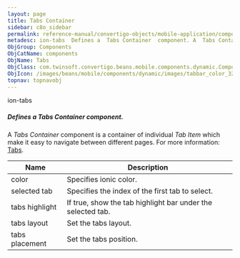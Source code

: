 ```yaml
---
layout: page
title: Tabs Container
sidebar: c8o_sidebar
permalink: reference-manual/convertigo-objects/mobile-application/components/components/tab-container/
metadesc: ion-tabs  Defines a  Tabs Container  component. A  Tabs Container  component is a container of individual  Tab Item  which make it easy to navigate be
ObjGroup: Components
ObjCatName: components
ObjName: Tabs
ObjClass: com.twinsoft.convertigo.beans.mobile.components.dynamic.ComponentManager$1
ObjIcon: /images/beans/mobile/components/dynamic/images/tabbar_color_32x32.png
topnav: topnavobj
---
```

ion-tabs
##### Defines a <i>Tabs Container</i> component.
A <i>Tabs Container</i> component is a container of individual <i>Tab Item</i> which make it easy to navigate between different pages.
 For more information: <a href='https://ionicframework.com/docs/v3/components/#tabs' target='_blank'>Tabs</a>.

Name | Description 
--- | ---
color | Specifies ionic color.
selected tab | Specifies the index of the first tab to select.
tabs highlight | If true, show the tab highlight bar under the selected tab.
tabs layout | Set the tabs layout.
tabs placement | Set the tabs position.

